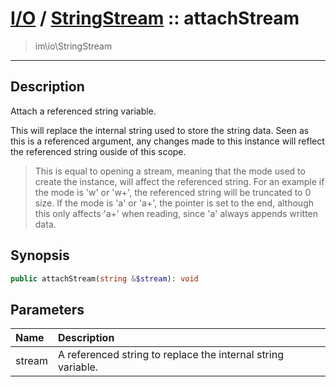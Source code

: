 # [I/O](io.md) / [StringStream](io-StringStream.md) :: attachStream
 > im\io\StringStream
____

## Description
Attach a referenced string variable.

This will replace the internal string used to store the string data.
Seen as this is a referenced argument, any changes made to this instance
will reflect the referenced string ouside of this scope.

 > This is equal to opening a stream, meaning that the mode used to create the instance, will affect the referenced string. For an example if the mode is 'w' or 'w+', the referenced string will be truncated to 0 size. If the mode is 'a' or 'a+', the pointer is set to the end, although this only affects 'a+' when reading, since 'a' always appends written data.  

## Synopsis
```php
public attachStream(string &$stream): void
```

## Parameters
| Name | Description |
| :--- | :---------- |
| stream | A referenced string to replace the internal string variable. |
